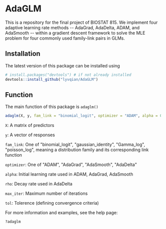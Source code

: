 # AdaGLM

This is a repository for the final project of BIOSTAT 815. We implement four adaptive learning rate methods -- AdaGrad, AdaDelta, ADAM, and AdaSmooth -- within a gradient descent framework to solve the MLE problem for four commonly used family-link pairs in GLMs.

## Installation

The latest version of this package can be installed using

```r
# install.packages("devtools") # if not already installed
devtools::install_github("lyvqian/AdaGLM")
```

## Function

The main function of this package is `adaglm()`

```r
adaglm(X, y, fam_link = "binomial_logit", optimizer = "ADAM", alpha = 0.01, rho = 0.99, max_iter = 1000, tol = 1e-6)
```

`X`: A matrix of predictors

`y`: A vector of responses

`fam_link`: One of "binomial_logit", "gaussian_identity", "Gamma_log", "poisson_log", meaning a distribution family and its corresponding link function

`optimizer`: One of "ADAM", "AdaGrad", "AdaSmooth", "AdaDelta"

`alpha`: Initial learning rate used in ADAM, AdaGrad, AdaSmooth

`rho`: Decay rate used in AdaDelta

`max_iter`: Maximum number of iterations

`tol`: Tolerence (defining convergence criteria)

For more information and examples, see the help page:

```r
?adaglm
```

